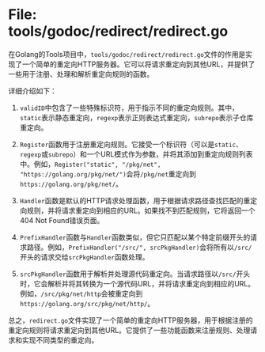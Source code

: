 # File: tools/godoc/redirect/redirect.go

在Golang的Tools项目中，`tools/godoc/redirect/redirect.go`文件的作用是实现了一个简单的重定向HTTP服务器。它可以将请求重定向到其他URL，并提供了一些用于注册、处理和解析重定向规则的函数。

详细介绍如下：

1. `validID`中包含了一些特殊标识符，用于指示不同的重定向规则。其中，`static`表示静态重定向，`regexp`表示正则表达式重定向，`subrepo`表示子仓库重定向。

2. `Register`函数用于注册重定向规则。它接受一个标识符（可以是`static`、`regexp`或`subrepo`）和一个URL模式作为参数，并将其添加到重定向规则列表中。例如，`Register("static", "/pkg/net", "https://golang.org/pkg/net/")`会将`/pkg/net`重定向到`https://golang.org/pkg/net/`。

3. `Handler`函数是默认的HTTP请求处理函数，用于根据请求路径查找匹配的重定向规则，并将请求重定向到相应的URL。如果找不到匹配规则，它将返回一个404 Not Found错误页面。

4. `PrefixHandler`函数与`Handler`函数类似，但它只匹配以某个特定前缀开头的请求路径。例如，`PrefixHandler("/src/", srcPkgHandler)`会将所有以`/src/`开头的请求交给`srcPkgHandler`函数处理。

5. `srcPkgHandler`函数用于解析并处理源代码重定向。当请求路径以`/src/`开头时，它会解析并将其转换为一个源代码URL，并将请求重定向到相应的URL。例如，`/src/pkg/net/http`会被重定向到`https://golang.org/src/pkg/net/http/`。

总之，`redirect.go`文件实现了一个简单的重定向HTTP服务器，用于根据注册的重定向规则将请求重定向到其他URL。它提供了一些功能函数来注册规则、处理请求和实现不同类型的重定向。


